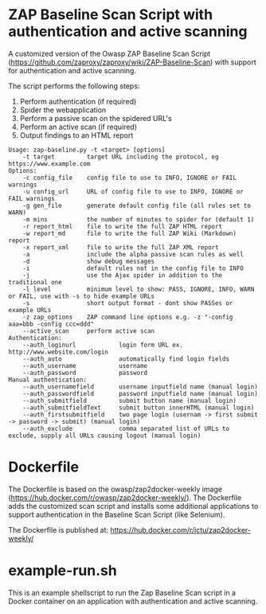 # ZAP Baseline Scan Script with authentication and active scanning

A customized version of the Owasp ZAP Baseline Scan Script (https://github.com/zaproxy/zaproxy/wiki/ZAP-Baseline-Scan) with support for authentication and active scanning.

The script performs the following steps:

1. Perform authentication (if required)
2. Spider the webapplication
3. Perform a passive scan on the spidered URL's
4. Perform an active scan (if required)
5. Output findings to an HTML report

```
Usage: zap-baseline.py -t <target> [options]
    -t target         target URL including the protocol, eg https://www.example.com
Options:
    -c config_file    config file to use to INFO, IGNORE or FAIL warnings
    -u config_url     URL of config file to use to INFO, IGNORE or FAIL warnings
    -g gen_file       generate default config file (all rules set to WARN)
    -m mins           the number of minutes to spider for (default 1)
    -r report_html    file to write the full ZAP HTML report
    -w report_md      file to write the full ZAP Wiki (Markdown) report
    -x report_xml     file to write the full ZAP XML report
    -a                include the alpha passive scan rules as well
    -d                show debug messages
    -i                default rules not in the config file to INFO
    -j                use the Ajax spider in addition to the traditional one
    -l level          minimum level to show: PASS, IGNORE, INFO, WARN or FAIL, use with -s to hide example URLs
    -s                short output format - dont show PASSes or example URLs
    -z zap_options    ZAP command line options e.g. -z "-config aaa=bbb -config ccc=ddd"
    --active_scan     perform active scan
Authentication:
    --auth_loginurl            login form URL ex. http://www.website.com/login
    --auth_auto                automatically find login fields
    --auth_username            username
    --auth_password            password
Manual authentication:
    --auth_usernamefield       username inputfield name (manual login)
    --auth_passwordfield       password inputfield name (manual login)
    --auth_submitfield         submit button name (manual login)
    --auth_submitfieldText     submit button innerHTML (manual login)   
    --auth_firstsubmitfield    two page login (usernam -> first submit -> password -> submit) (manual login)
    --auth_exclude             comma separated list of URLs to exclude, supply all URLs causing logout (manual login)
```

# Dockerfile

The Dockerfile is based on the owasp/zap2docker-weekly image (https://hub.docker.com/r/owasp/zap2docker-weekly/). The Dockerfile adds the customized scan script and installs some additional applications to support authentication in the Baseline Scan Script (like Selenium).

The Dockerfile is published at: https://hub.docker.com/r/ictu/zap2docker-weekly/

# example-run.sh

This is an example shellscript to run the Zap Baseline Scan script in a Docker container on an application with authentication and active scanning.
